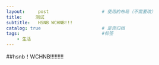```yaml
---
layout:     post   				    # 使用的布局（不需要改）
title:     测试
subtitle:   HSNB WCHNB!!! 
catalog: true 						# 是否归档
tags:								#标签
    - 生活
---
```

##hsnb！WCHNB!!!!!!!!!

